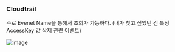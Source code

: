 ### Cloudtrail

주로 Evenet Name을 통해서 조회가 가능하다. (내가 찾고 싶었던 건 특정 AccessKey 값 삭제 관련 이벤트)

![image](https://user-images.githubusercontent.com/38831314/135799414-6eaf1e5c-eb5d-4e0f-8473-16fcd2e2444a.png)
